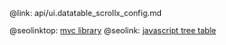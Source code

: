 @link: api/ui.datatable_scrollx_config.md

@seolinktop: [mvc library](https://webix.com)
@seolink: [javascript tree table](https://webix.com/widget/treetable/)